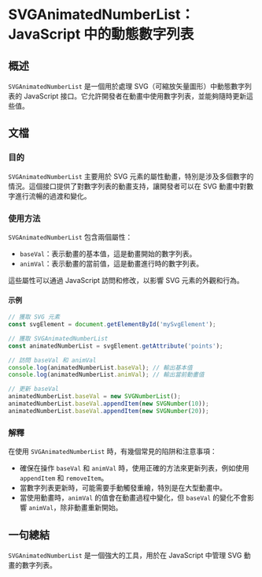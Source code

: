 <!--
Meta Description: # SVGAnimatedNumberList：JavaScript 中的動態數字列表 ## 概述 `SVGAnimatedNumberList` 是一個用於處理 SVG（可縮放矢量圖形）中動態數字列表的 JavaScript 接口。它允許開發者在動畫中使用數字列表，並能夠隨時更新這些值。 ## 文...
Meta Keywords: baseval, svganimatednumberlist, svg, animval, animatednumberlist
-->

# SVGAnimatedNumberList：JavaScript 中的動態數字列表

## 概述
`SVGAnimatedNumberList` 是一個用於處理 SVG（可縮放矢量圖形）中動態數字列表的 JavaScript 接口。它允許開發者在動畫中使用數字列表，並能夠隨時更新這些值。

## 文檔
### 目的
`SVGAnimatedNumberList` 主要用於 SVG 元素的屬性動畫，特別是涉及多個數字的情況。這個接口提供了對數字列表的動畫支持，讓開發者可以在 SVG 動畫中對數字進行流暢的過渡和變化。

### 使用方法
`SVGAnimatedNumberList` 包含兩個屬性：
- `baseVal`：表示動畫的基本值，這是動畫開始的數字列表。
- `animVal`：表示動畫的當前值，這是動畫進行時的數字列表。

這些屬性可以通過 JavaScript 訪問和修改，以影響 SVG 元素的外觀和行為。

#### 示例
```javascript
// 獲取 SVG 元素
const svgElement = document.getElementById('mySvgElement');

// 獲取 SVGAnimatedNumberList
const animatedNumberList = svgElement.getAttribute('points');

// 訪問 baseVal 和 animVal
console.log(animatedNumberList.baseVal); // 輸出基本值
console.log(animatedNumberList.animVal); // 輸出當前動畫值

// 更新 baseVal
animatedNumberList.baseVal = new SVGNumberList();
animatedNumberList.baseVal.appendItem(new SVGNumber(10));
animatedNumberList.baseVal.appendItem(new SVGNumber(20));
```

### 解釋
在使用 `SVGAnimatedNumberList` 時，有幾個常見的陷阱和注意事項：
- 確保在操作 `baseVal` 和 `animVal` 時，使用正確的方法來更新列表，例如使用 `appendItem` 和 `removeItem`。
- 當數字列表更新時，可能需要手動觸發重繪，特別是在大型動畫中。
- 當使用動畫時，`animVal` 的值會在動畫過程中變化，但 `baseVal` 的變化不會影響 `animVal`，除非動畫重新開始。

## 一句總結
`SVGAnimatedNumberList` 是一個強大的工具，用於在 JavaScript 中管理 SVG 動畫的數字列表。